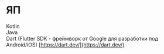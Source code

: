 # ЯП

Kotlin  
Java  
Dart \(Flutter SDK - фреймворк от Google для разработки под Android/iOS\) [https://dart.dev/](https://dart.dev/)


